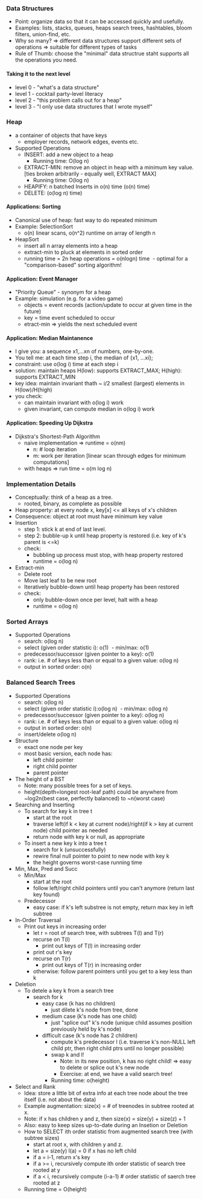 ### Data Structures
- Point: organize data so that it can be accessed quickly and usefully.
- Examples: lists, stacks, queues, heaps search trees, hashtables, bloom filters, union-find, etc.
- Why so many? => different data structures support different sets of operations => suitable for different types of tasks
- Rule of Thumb: choose the "minimal" data structrue staht supports all the operations you need.

#### Taking it to the next level
- level 0 - "what's a data structure"
- level 1 - cocktail party-level literacy
- level 2 - "this problem calls out for a heap"
- level 3 - "I only use data structures that I wrote myself"

### Heap
- a container of objects that have keys 
  - employer records, network edges, events etc.
- Supported Operations
  - INSERT: add a new object  to a heap
    - Running time: O(log n)
  - EXTRACT-MIN: remove an object in heap with a minimum key value. [ties broken arbitrarily - equally well, EXTRACT MAX]
    - Running time: O(log n)
  - HEAPIFY: n batched Inserts in o(n) time (o(n) time)
  - DELETE: (o(log n) time)
#### Applications: Sorting
- Canonical use of heap: fast way to do repeated minimum
- Example: SelectionSort 
  - o(n) linear scans, o(n^2) runtime on array of length n
- HeapSort
  - insert all n array elements into a heap
  - extract-min to pluck at elements in sorted order
  - running time = 2n heap operations = o(nlogn) time
  - optimal for a "comparison-based" sorting algorithm!
#### Application: Event Manager
- "Priority Queue" - synonym for a heap
- Example: simulation (e.g. for a video game)
  - objects = event records (action/update to occur at given time in the future)
  - key = time event scheduled to occur
  - etract-min => yields the next scheduled event
#### Application: Median Maintanence
- I give you: a sequence x1,...xn of numbers, one-by-one.
- You tell me: at each time step i, the median of {x1, ...xi};
- constraint: use o(log i) time at each step i
- solution: maintain heaps H(low): supports EXTRACT_MAX; H(high): supports EXTRACT_MIN
- key idea: maintain invariant thath ~ i/2 smallest (largest) elements in H(low)/H(high)
- you check:
  - can maintain invariant with o(log i) work
  - given invariant, can compute median in o(log i) work
#### Application: Speeding Up Dijkstra
- Dijkstra's Shortest-Path Algorithm
  - naive implementation => runtime = o(nm) 
    - n: # loop iteration
    - m: work per iteration [linear scan through edges for minimum computations]
  - with heaps => run time = o(m log n)
### Implementation Details
- Conceptually: think of a heap as a tree.
  - rooted, binary, as complete as possible
- Heap property: at every node x, key[x] <= all keys of x's children
- Consequence: object at root must have minimum key value
- Insertion
  - step 1: stick k at end of last level.
  - step 2: bubble-up k until heap property is restored (i.e. key of k's parent is <=k)
  - check: 
    - bubbling up process must stop, with heap property restored
    - runtime = o(log n)
- Extract-min
  - Delete root
  - Move last leaf to be new root
  - Iteratively bubble-down until heap property has been restored
  - check:
    - only bubble-down once per level, halt with a heap
    - runtime = o(log n)
### Sorted Arrays
- Supported Operations
  - search: o(log n)
  - select (given order statistic i): o(1)
  - min/max: o(1)
  - predecessor/successor (given pointer to a key): o(1)
  - rank: i.e. # of keys less than or equal to a given value: o(log n)
  - output in sorted order: o(n)
### Balanced Search Trees
- Supported Operations
  - search: o(log n)
  - select (given order statistic i):o(log n)
  - min/max: o(log n)
  - predecessor/successor (given pointer to a key): o(log n)
  - rank: i.e. # of keys less than or equal to a given value: o(log n)
  - output in sorted order: o(n)
  - insert/delete o(log n)
- Structure
  - exact one node per key
  - most basic version, each node has:
    - left child pointer
    - right child pointer
    - parent pointer
- The height of a BST
  - Note: many possible trees for a set of keys.
  - height(depth=longest root-leaf path) could be anywhere from ~log2n(best case, perfectly balanced) to ~n(worst case)
- Searching and Inserting
  - To search for key k in tree t
    - start at the root
    - traverse left(if k < key at current node)/right(if k > key at current node) child pointer as needed
    - return node with key k or null, as appropriate
  - To insert a new key k into a tree t
    - search for k (unsuccessfully)
    - rewire final null pointer to point to new node with key k
    - the height governs worst-case running time
- Min, Max, Pred and Succ
  - Min/Max
    - start at the root
    - follow left/right child pointers until you can't anymore (return last key found)
  - Predecessor
    - easy case: if k's left substree is not empty, return max key in left subtree
- In-Order Traversal
  - Print out keys in increasing order
    - let r = root of search tree, with subtrees T(l) and T(r)
    - recurse on T(l)
      - print out keys of T(l) in increasing order
    - print out r's key
    - recurse on T(r) 
      - print out keys of T(r) in increasing order
    - otherwise: follow parent pointers until you get to a key less than k
- Deletion
  - To detele a key k from a search tree
    - search for k
      - easy case (k has no children)
        - just dilete k's node from tree, done
      - medium case (k's node has one child)
        - just "splice out" k's node (unique child assumes position previously held by k's node)
      - difficult case (k's node has 2 children)
        - compute k's predecessor l (i.e. traverse k's non-NULL left child ptr, then right child ptrs until no longer possible)
        - swap k and l!
          - Note: in its new position, k has no right child! => easy to delete or splice out k's new node
          - Exercise: at end, we have a valid search tree!
        - Running time: o(height)
- Select and Rank
  - Idea: store a little bit of extra info at each tree node about the tree itself (i.e. not about the data)
  - Example augmentation: size(x) = # of treenodes in subtree rooted at x.
  - Note: if x has children y and z, then size(x) = size(y) + size(z) + 1
  - Also: easy to keep sizes up-to-date during an Insetion or Deletion
  - How to SELECT ith order statistic from augmented search tree (with subtree sizes)
    - start at root x, with children y and z.
    - let a = size(y) l(a) = 0 if x has no left child
    - if a = i-1, return x's key
    - if a >= i, recursively compute ith order statistic of search tree rooted at y
    - if a < i, recursively compute (i-a-1) # order statistic of saerch tree rooted at z
  - Running time = O(height)
